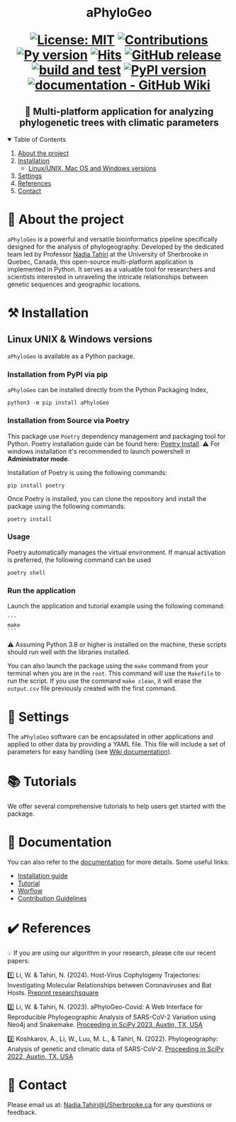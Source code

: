 ﻿﻿﻿﻿﻿﻿﻿﻿<h1  align="center"> aPhyloGeo <p align='center'>
        [![License: MIT](https://img.shields.io/badge/License-MIT-yellow.svg)](https://opensource.org/licenses/MIT)
        [![Contributions](https://img.shields.io/badge/contributions-welcome-blue.svg)](https://pysd.readthedocs.io/en/latest/development/development_index.html)
        [![Py version](https://img.shields.io/pypi/pyversions/pysd.svg)](https://pypi.python.org/pypi/pysd/)
        [![Hits](https://hits.seeyoufarm.com/api/count/incr/badge.svg?url=https%3A%2F%2Fgithub.com%2Ftahiri-lab%2FaPhylogeo&count_bg=%2379C83D&title_bg=%23555555&icon=&icon_color=%23E7E7E7&title=hits&edge_flat=false)](https://hits.seeyoufarm.com)
        [![GitHub release](https://img.shields.io/github/v/release/tahiri-lab/aPhylogeo.svg?maxAge=3600)](https://github.com/tahiri-lab/aPhylogeo/releases/)
        [![build and test](https://github.com/tahiri-lab/aPhyloGeo/actions/workflows/runUnitTests.yml/badge.svg)]([https://github.com/tahiri-lab/aPhyloGeo/actions/workflows/runUnitTests.yml](https://github.com/tahiri-lab/aPhyloGeo/actions/workflows/runUnitTests.yml))
        [![PyPI version](https://badge.fury.io/py/aphylogeo.svg)](https://badge.fury.io/py/aphylogeo)
        [![documentation - GitHub Wiki](https://img.shields.io/badge/Documentation%20-%20GitHub%20Wiki-green?style=flat)](https://github.com/tahiri-lab/aPhyloGeo/wiki)
        </p>


<h2  align="center"> 🌳 Multi-platform application for analyzing phylogenetic trees with climatic parameters</h2>

<details open>
  <summary>Table of Contents</summary>
  <ol>
    <li>
      <a href="#-about-the-project">About the project</a>
    </li>
    <li>
      <a href="#%EF%B8%8F-installation">Installation</a>
      <ul>
        <li><a href="#linux-unix-mac-os--windows-versions">Linux/UNIX, Mac OS and Windows versions</a></li>
      </ul>
    </li>
     <li>
      <a href="#-settings">Settings</a>
    </li>
    <li>
      <a href="#%EF%B8%8F-references">References</a>
    </li>
    <li>
      <a href="#-contact">Contact</a>
    </li>
  </ol>
</details>


# 📝 About the project

`aPhyloGeo` is a powerful and versatile bioinformatics pipeline specifically designed for the analysis of phylogeography. Developed by the dedicated team led by Professor [Nadia Tahiri](https://tahirinadia.github.io/) at the University of Sherbrooke in Quebec, Canada, this open-source multi-platform application is implemented in Python. It serves as a valuable tool for researchers and scientists interested in unraveling the intricate relationships between genetic sequences and geographic locations.

# ⚒️ Installation

## Linux UNIX & Windows versions
`aPhyloGeo` is available as a Python package.

### Installation from PyPI via pip

`aPhyloGeo` can be installed directly from the Python Packaging Index,

```python3
python3 -m pip install aPhyloGeo
```

### Installation from Source via Poetry
This package use ```Poetry``` dependency management and packaging tool for Python. Poetry installation guide can be found here: [Poetry Install](https://python-poetry.org/docs/#installation). 
⚠️ For windows installation it's recommended to launch powershell in **Administrator mode**.

Installation of Poetry is using the following commands:

```
pip install poetry
```

Once Poetry is installed, you can clone the repository and install the package using the following commands:

```
poetry install
```

### Usage
Poetry automatically manages the virtual environment. If manual activation is preferred, the following command can be used

```
poetry shell
```

### Run the application
Launch the application and tutorial example using the following command:

    ```
    make
    ```

⚠️ Assuming Python 3.8 or higher is installed on the machine, these scripts should run well with the libraries installed.

You can also launch the package using the `make` command from your terminal when you are in the `root`. This command will use the `Makefile` to run the script. If you use the command `make clean`, it will erase the `output.csv` file previously created with the first command.

# 🚀 Settings
The `aPhyloGeo` software can be encapsulated in other applications and applied to other data by providing a YAML file. This file will include a set of parameters for easy handling (see [Wiki documentation](https://github.com/tahiri-lab/aPhyloGeo/wiki)).

# 📚 Tutorials

We offer several comprehensive tutorials to help users get started with the package.

# 📖 Documentation

You can also refer to the [documentation](https://github.com/tahiri-lab/aPhyloGeo/wiki) for more details.
Some useful links:

* [Installation guide](https://github.com/tahiri-lab/aPhyloGeo/wiki/Installation-guide)
* [Tutorial](https://github.com/tahiri-lab/aPhyloGeo/wiki/Tutorial)
* [Worflow](https://github.com/tahiri-lab/aPhyloGeo/wiki/Worflow)
* [Contribution Guidelines](https://github.com/tahiri-lab/aPhyloGeo/wiki/Contribution-Guidelines)

# ✔️ References

💡 If you are using our algorithm in your research, please cite our recent papers:

1️⃣  Li, W. & Tahiri, N. (2024). Host-Virus Cophylogeny Trajectories: Investigating Molecular Relationships between Coronaviruses and Bat Hosts. [Preprint researchsquare](https://doi.org/10.21203/rs.3.rs-3362308/v1)

2️⃣ Li, W. & Tahiri, N. (2023). aPhyloGeo-Covid: A Web Interface for Reproducible Phylogeographic Analysis of SARS-CoV-2 Variation using Neo4j and Snakemake.
[Proceeding in SciPy 2023, Auxtin, TX, USA](https://conference.scipy.org/proceedings/scipy2023/pdfs/nadia_tahiri.pdf)

3️⃣ Koshkarov, A., Li, W., Luu, M. L., & Tahiri, N. (2022). Phylogeography: Analysis of genetic and climatic data of SARS-CoV-2.
[Proceeding in SciPy 2022, Auxtin, TX, USA](https://conference.scipy.org/proceedings/scipy2022/pdfs/nadia_tahiri.pdf)


# 📧 Contact
Please email us at: <Nadia.Tahiri@USherbrooke.ca> for any questions or feedback.
